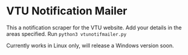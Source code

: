 # VTU Notification Mailer

This a notification scraper for the VTU website. Add your details in the areas specified.
Run ```python3 vtunotifmailer.py```

Currently works in Linux only, will release a Windows version soon.

